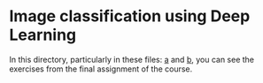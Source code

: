 # Image classification using Deep Learning

In this directory, particularly in these files: [a](https://github.com/themrcesi/ComputerVision/blob/main/Pr%C3%A1ctica4/cifar_final.ipynb) and [b](https://github.com/themrcesi/ComputerVision/blob/main/Pr%C3%A1ctica4/senales_final.ipynb), you can see the exercises from the final assignment of the course. 